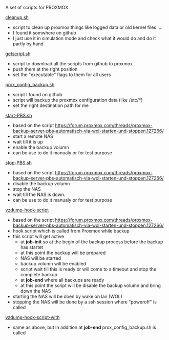 A set of scripts for PROXMOX


[cleanup.sh](https://github.com/peterwup/myproxmox/blob/main/cleanup.sh)
* script to clean up proxmox things like logged data or old kernel files ....
* I found it somwhere on github
* I just use it in simulation mode and check what it would do and do it partly by hand

[getscript.sh](https://github.com/peterwup/myproxmox/blob/main/getscripts.sh)
* script to download all the scripts from github to proxmox
* push them at the right position
* set the "executable" flags to them for all users

[prox_config_backup.sh](https://github.com/peterwup/myproxmox/blob/main/prox_config_backup.sh)
* script I found on github
* script will backup the proxmox configuration data (like /etc/*)
* set the right destination path for me

[start-PBS.sh](https://github.com/peterwup/myproxmox/blob/main/start-PBS.sh)
* based on the script https://forum.proxmox.com/threads/proxmox-backup-server-pbs-automatisch-via-wol-starten-und-stoppen.127266/
* start a remote NAS
* wait till it is up
* enable the backup volumn
* can be use to do it manualy or for test purpose
 
[stop-PBS.sh](https://github.com/peterwup/myproxmox/blob/main/stop-PBS.sh)
* based on the script https://forum.proxmox.com/threads/proxmox-backup-server-pbs-automatisch-via-wol-starten-und-stoppen.127266/
* disable the backup volumn
* stop the NAS
* wait till the NAS is down.
* can be use to do it manualy or for test purpose

[vzdump-hook-script](https://github.com/peterwup/myproxmox/blob/main/vzdump-hook-script)
* based on the script https://forum.proxmox.com/threads/proxmox-backup-server-pbs-automatisch-via-wol-starten-und-stoppen.127266/
* hook script which is called from Proxmox while backup
* this script will get active
  * at **job-init** so at the begin of the backup process before the backup has startet
  * at this point the backup will be prepared
  * NAS will be started
  * backup volumn will be enabled
  * script wait till this is ready or will come to a timeout and stop the complete backup
  * at **job-end** where all backups are ready
  * at this point the script will be disable the backup volumn and bring down the NAS
 * starting the NAS will be doen by wake on lan (WOL)
 * stopping the NAS will be done by a ssh session where "poweroff" is called 

[vzdump-hook-script-with](https://github.com/peterwup/myproxmox/blob/main/vzdump-hook-script-with)
* same as above, but in addition at **job-end** prox_config_backup.sh is called
